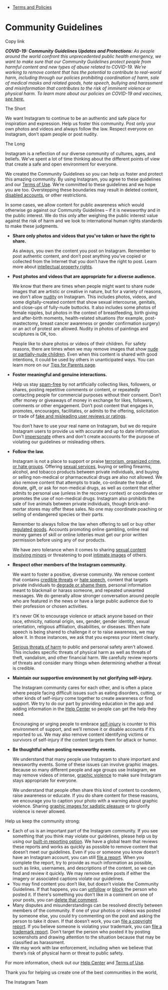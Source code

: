 *   [Terms and Policies](https://help.instagram.com/1417489251945243/?helpref=breadcrumb)

Community Guidelines
====================

Copy link

_**COVID-19: Community Guidelines Updates and Protections:** As people around the world confront this unprecedented public health emergency, we want to make sure that our Community Guidelines protect people from harmful content and new types of abuse related to COVID-19. We’re working to remove content that has the potential to contribute to real-world harm, including through our policies prohibiting coordination of harm, sale of medical masks and related goods, hate speech, bullying and harassment and misinformation that contributes to the risk of imminent violence or physical harm. To learn more about our policies on COVID-19 and vaccines, [see here.](https://help.instagram.com/697825587576762?helpref=faq_content)_

The Short

We want Instagram to continue to be an authentic and safe place for inspiration and expression. Help us foster this community. Post only your own photos and videos and always follow the law. Respect everyone on Instagram, don’t spam people or post nudity.

The Long

Instagram is a reflection of our diverse community of cultures, ages, and beliefs. We’ve spent a lot of time thinking about the different points of view that create a safe and open environment for everyone.

We created the Community Guidelines so you can help us foster and protect this amazing community. By using Instagram, you agree to these guidelines and our [Terms of Use](https://www.instagram.com/legal/terms). We’re committed to these guidelines and we hope you are too. Overstepping these boundaries may result in deleted content, [disabled accounts](https://help.instagram.com/366993040048856?helpref=faq_content), or other restrictions.

In some cases, we allow content for public awareness which would otherwise go against our Community Guidelines – if it is newsworthy and in the public interest. We do this only after weighing the public interest value against the risk of harm and we look to international human rights standards to make these judgments.

*   **Share only photos and videos that you’ve taken or have the right to share.**
    
    As always, you own the content you post on Instagram. Remember to post authentic content, and don’t post anything you’ve copied or collected from the Internet that you don’t have the right to post. Learn more about [intellectual property rights](https://help.instagram.com/126382350847838?helpref=faq_content).
    
*   **Post photos and videos that are appropriate for a diverse audience.**
    
    We know that there are times when people might want to share nude images that are artistic or creative in nature, but for a variety of reasons, we don’t allow [nudity](https://l.instagram.com/?u=https%3A%2F%2Fwww.facebook.com%2Fcommunitystandards%2Fadult_nudity_sexual_activity&e=AT3wxI08A2_JfxvPJKQmx1M6xR38H6ZPOP2tJzh6nclpK_nCCzYvfEcenVxFWb4ivzz4xNGRCUOWJd_SgJESGRFtg3qbfG8-e_nuoJncwsyAk3uyKDFfO2w7p3YN_YZTcYL8568XN8Cypeze1mxJMw) on Instagram. This includes photos, videos, and some digitally-created content that show sexual intercourse, genitals, and close-ups of fully-nude buttocks. It also includes some photos of female nipples, but photos in the context of breastfeeding, birth giving and after-birth moments, health-related situations (for example, post-mastectomy, breast cancer awareness or gender confirmation surgery) or an act of protest are allowed. Nudity in photos of paintings and sculptures is OK, too.
    
    People like to share photos or videos of their children. For safety reasons, there are times when we may remove images that show [nude or partially-nude children](https://l.instagram.com/?u=https%3A%2F%2Fwww.facebook.com%2Fcommunitystandards%2Fchild_nudity_sexual_exploitation&e=AT3wxI08A2_JfxvPJKQmx1M6xR38H6ZPOP2tJzh6nclpK_nCCzYvfEcenVxFWb4ivzz4xNGRCUOWJd_SgJESGRFtg3qbfG8-e_nuoJncwsyAk3uyKDFfO2w7p3YN_YZTcYL8568XN8Cypeze1mxJMw). Even when this content is shared with good intentions, it could be used by others in unanticipated ways. You can learn more on our [Tips for Parents page](https://help.instagram.com/154475974694511/?helpref=faq_content).
    
*   **Foster meaningful and genuine interactions.**
    
    Help us stay [spam-free](https://l.instagram.com/?u=https%3A%2F%2Fwww.facebook.com%2Fcommunitystandards%2Fspam&e=AT3wxI08A2_JfxvPJKQmx1M6xR38H6ZPOP2tJzh6nclpK_nCCzYvfEcenVxFWb4ivzz4xNGRCUOWJd_SgJESGRFtg3qbfG8-e_nuoJncwsyAk3uyKDFfO2w7p3YN_YZTcYL8568XN8Cypeze1mxJMw) by not artificially collecting likes, followers, or shares, posting repetitive comments or content, or repeatedly contacting people for commercial purposes without their consent. Don’t offer money or giveaways of money in exchange for likes, followers, comments or other engagement. Don’t post content that engages in, promotes, encourages, facilitates, or admits to the offering, solicitation or trade of [fake and misleading user reviews or ratings](https://l.instagram.com/?u=https%3A%2F%2Fwww.facebook.com%2Fcommunitystandards%2Ffraud_deception&e=AT3wxI08A2_JfxvPJKQmx1M6xR38H6ZPOP2tJzh6nclpK_nCCzYvfEcenVxFWb4ivzz4xNGRCUOWJd_SgJESGRFtg3qbfG8-e_nuoJncwsyAk3uyKDFfO2w7p3YN_YZTcYL8568XN8Cypeze1mxJMw).
    
    You don’t have to use your real name on Instagram, but we do require Instagram users to provide us with accurate and up to date information. Don't [impersonate](https://l.instagram.com/?u=https%3A%2F%2Fwww.facebook.com%2Fcommunitystandards%2Fmisrepresentation&e=AT3wxI08A2_JfxvPJKQmx1M6xR38H6ZPOP2tJzh6nclpK_nCCzYvfEcenVxFWb4ivzz4xNGRCUOWJd_SgJESGRFtg3qbfG8-e_nuoJncwsyAk3uyKDFfO2w7p3YN_YZTcYL8568XN8Cypeze1mxJMw) others and don't create accounts for the purpose of violating our guidelines or misleading others.
    
*   **Follow the law.**
    
    Instagram is not a place to support or praise [terrorism, organized crime, or hate groups](https://l.instagram.com/?u=https%3A%2F%2Fwww.facebook.com%2Fcommunitystandards%2Fdangerous_individuals_organizations&e=AT3wxI08A2_JfxvPJKQmx1M6xR38H6ZPOP2tJzh6nclpK_nCCzYvfEcenVxFWb4ivzz4xNGRCUOWJd_SgJESGRFtg3qbfG8-e_nuoJncwsyAk3uyKDFfO2w7p3YN_YZTcYL8568XN8Cypeze1mxJMw). Offering [sexual services](https://l.instagram.com/?u=https%3A%2F%2Fwww.facebook.com%2Fcommunitystandards%2Fsexual_solicitation&e=AT3wxI08A2_JfxvPJKQmx1M6xR38H6ZPOP2tJzh6nclpK_nCCzYvfEcenVxFWb4ivzz4xNGRCUOWJd_SgJESGRFtg3qbfG8-e_nuoJncwsyAk3uyKDFfO2w7p3YN_YZTcYL8568XN8Cypeze1mxJMw), buying or selling firearms, alcohol, and tobacco products between private individuals, and buying or selling non-medical or pharmaceutical drugs are also not allowed. We also remove content that attempts to trade, co-ordinate the trade of, donate, gift, or ask for non-medical drugs, as well as content that either admits to personal use (unless in the recovery context) or coordinates or promotes the use of non-medical drugs. Instagram also prohibits the sale of live animals between private individuals, though brick-and-mortar stores may offer these sales. No one may coordinate poaching or selling of endangered species or their parts.
    
    Remember to always follow the law when offering to sell or buy other [regulated goods](https://l.instagram.com/?u=https%3A%2F%2Fwww.facebook.com%2Fcommunitystandards%2Fregulated_goods&e=AT3wxI08A2_JfxvPJKQmx1M6xR38H6ZPOP2tJzh6nclpK_nCCzYvfEcenVxFWb4ivzz4xNGRCUOWJd_SgJESGRFtg3qbfG8-e_nuoJncwsyAk3uyKDFfO2w7p3YN_YZTcYL8568XN8Cypeze1mxJMw). Accounts promoting online gambling, online real money games of skill or online lotteries must get our prior written permission before using any of our products.
    
    We have zero tolerance when it comes to sharing [sexual content involving minors](https://l.instagram.com/?u=https%3A%2F%2Fwww.facebook.com%2Fcommunitystandards%2Fchild_nudity_sexual_exploitation&e=AT3wxI08A2_JfxvPJKQmx1M6xR38H6ZPOP2tJzh6nclpK_nCCzYvfEcenVxFWb4ivzz4xNGRCUOWJd_SgJESGRFtg3qbfG8-e_nuoJncwsyAk3uyKDFfO2w7p3YN_YZTcYL8568XN8Cypeze1mxJMw) or threatening to post [intimate images](https://l.instagram.com/?u=https%3A%2F%2Fwww.facebook.com%2Fcommunitystandards%2Fsexual_exploitation_adults&e=AT3wxI08A2_JfxvPJKQmx1M6xR38H6ZPOP2tJzh6nclpK_nCCzYvfEcenVxFWb4ivzz4xNGRCUOWJd_SgJESGRFtg3qbfG8-e_nuoJncwsyAk3uyKDFfO2w7p3YN_YZTcYL8568XN8Cypeze1mxJMw) of others.
    
*   **Respect other members of the Instagram community.**
    
    We want to foster a positive, diverse community. We remove content that contains [credible threats](https://l.instagram.com/?u=https%3A%2F%2Fwww.facebook.com%2Fcommunitystandards%2Fcredible_violence&e=AT3wxI08A2_JfxvPJKQmx1M6xR38H6ZPOP2tJzh6nclpK_nCCzYvfEcenVxFWb4ivzz4xNGRCUOWJd_SgJESGRFtg3qbfG8-e_nuoJncwsyAk3uyKDFfO2w7p3YN_YZTcYL8568XN8Cypeze1mxJMw) or [hate speech](https://l.instagram.com/?u=https%3A%2F%2Fwww.facebook.com%2Fcommunitystandards%2Fhate_speech&e=AT3wxI08A2_JfxvPJKQmx1M6xR38H6ZPOP2tJzh6nclpK_nCCzYvfEcenVxFWb4ivzz4xNGRCUOWJd_SgJESGRFtg3qbfG8-e_nuoJncwsyAk3uyKDFfO2w7p3YN_YZTcYL8568XN8Cypeze1mxJMw), content that targets private individuals to [degrade or shame them](https://l.instagram.com/?u=https%3A%2F%2Fwww.facebook.com%2Fcommunitystandards%2Fbullying&e=AT3wxI08A2_JfxvPJKQmx1M6xR38H6ZPOP2tJzh6nclpK_nCCzYvfEcenVxFWb4ivzz4xNGRCUOWJd_SgJESGRFtg3qbfG8-e_nuoJncwsyAk3uyKDFfO2w7p3YN_YZTcYL8568XN8Cypeze1mxJMw), personal information meant to blackmail or harass someone, and repeated unwanted messages. We do generally allow stronger conversation around people who are featured in the news or have a large public audience due to their profession or chosen activities.
    
    It's never OK to encourage violence or attack anyone based on their race, ethnicity, national origin, sex, gender, gender identity, sexual orientation, religious affiliation, disabilities, or diseases. When hate speech is being shared to challenge it or to raise awareness, we may allow it. In those instances, we ask that you express your intent clearly.
    
    [Serious threats of harm](https://l.instagram.com/?u=https%3A%2F%2Fwww.facebook.com%2Fcommunitystandards%2Fcredible_violence&e=AT3wxI08A2_JfxvPJKQmx1M6xR38H6ZPOP2tJzh6nclpK_nCCzYvfEcenVxFWb4ivzz4xNGRCUOWJd_SgJESGRFtg3qbfG8-e_nuoJncwsyAk3uyKDFfO2w7p3YN_YZTcYL8568XN8Cypeze1mxJMw) to public and personal safety aren't allowed. This includes specific threats of physical harm as well as threats of theft, vandalism, and other financial harm. We carefully review reports of threats and consider many things when determining whether a threat is credible.
    
*   **Maintain our supportive environment by not glorifying self-injury.**
    
    The Instagram community cares for each other, and is often a place where people facing difficult issues such as eating disorders, cutting, or other kinds of self-injury come together to create awareness or find support. We try to do our part by providing education in the app and adding information in the [Help Center](https://help.instagram.com/) so people can get the help they need.
    
    Encouraging or urging people to embrace [self-injury](https://l.instagram.com/?u=https%3A%2F%2Fwww.facebook.com%2Fcommunitystandards%2Fsuicide_self_injury_violence&e=AT3wxI08A2_JfxvPJKQmx1M6xR38H6ZPOP2tJzh6nclpK_nCCzYvfEcenVxFWb4ivzz4xNGRCUOWJd_SgJESGRFtg3qbfG8-e_nuoJncwsyAk3uyKDFfO2w7p3YN_YZTcYL8568XN8Cypeze1mxJMw) is counter to this environment of support, and we’ll remove it or disable accounts if it’s reported to us. We may also remove content identifying victims or survivors of self-injury if the content targets them for attack or humor.
    
*   **Be thoughtful when posting newsworthy events.**
    
    We understand that many people use Instagram to share important and newsworthy events. Some of these issues can involve graphic images. Because so many different people and age groups use Instagram, we may remove videos of intense, [graphic violence](https://l.instagram.com/?u=https%3A%2F%2Fwww.facebook.com%2Fcommunitystandards%2Fgraphic_violence&e=AT3wxI08A2_JfxvPJKQmx1M6xR38H6ZPOP2tJzh6nclpK_nCCzYvfEcenVxFWb4ivzz4xNGRCUOWJd_SgJESGRFtg3qbfG8-e_nuoJncwsyAk3uyKDFfO2w7p3YN_YZTcYL8568XN8Cypeze1mxJMw) to make sure Instagram stays appropriate for everyone.
    
    We understand that people often share this kind of content to condemn, raise awareness or educate. If you do share content for these reasons, we encourage you to caption your photo with a warning about graphic violence. Sharing [graphic images for sadistic pleasure](https://l.instagram.com/?u=https%3A%2F%2Fwww.facebook.com%2Fcommunitystandards%2Fcruel_insensitive&e=AT3wxI08A2_JfxvPJKQmx1M6xR38H6ZPOP2tJzh6nclpK_nCCzYvfEcenVxFWb4ivzz4xNGRCUOWJd_SgJESGRFtg3qbfG8-e_nuoJncwsyAk3uyKDFfO2w7p3YN_YZTcYL8568XN8Cypeze1mxJMw) or to glorify violence is never allowed.
    

Help us keep the community strong:

*   Each of us is an important part of the Instagram community. If you see something that you think may violate our guidelines, please help us by using our [built-in reporting option](https://help.instagram.com/165828726894770?helpref=faq_content). We have a global team that reviews these reports and works as quickly as possible to remove content that doesn’t meet our guidelines. Even if you or someone you know doesn’t have an Instagram account, you can still [file a report](https://help.instagram.com/contact/383679321740945). When you complete the report, try to provide as much information as possible, such as links, usernames, and descriptions of the content, so we can find and review it quickly. We may remove entire posts if either the imagery or associated captions violate our guidelines.
*   You may find content you don’t like, but doesn’t violate the Community Guidelines. If that happens, you can [unfollow](https://help.instagram.com/286340048138725?helpref=faq_content) or [block](https://help.instagram.com/426700567389543/?helpref=faq_content) the person who posted it. If there's something you don't like in a comment on one of your posts, you can [delete that comment](https://help.instagram.com/289098941190483?helpref=faq_content).
*   Many disputes and misunderstandings can be resolved directly between members of the community. If one of your photos or videos was posted by someone else, you could try commenting on the post and asking the person to take it down. If that doesn’t work, you can [file a copyright report](https://help.instagram.com/126382350847838?helpref=faq_content). If you believe someone is violating your trademark, you can [file a trademark report](https://help.instagram.com/222826637847963?helpref=faq_content). Don't target the person who posted it by posting screenshots and drawing attention to the situation because that may be classified as harassment.
*   We may work with law enforcement, including when we believe that there’s risk of physical harm or threat to public safety.

For more information, check out our [Help Center](https://help.instagram.com/) and [Terms of Use](https://l.instagram.com/?u=http%3A%2F%2Finstagram.com%2Flegal%2Fterms%2F%23&e=AT3wxI08A2_JfxvPJKQmx1M6xR38H6ZPOP2tJzh6nclpK_nCCzYvfEcenVxFWb4ivzz4xNGRCUOWJd_SgJESGRFtg3qbfG8-e_nuoJncwsyAk3uyKDFfO2w7p3YN_YZTcYL8568XN8Cypeze1mxJMw).

Thank you for helping us create one of the best communities in the world,

The Instagram Team